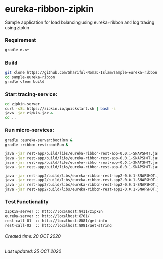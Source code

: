 # eureka-ribbon-zipkin
Sample application for load balancing using eureka+ribbon and log tracing using zipkin 

### Requirement

```bash
gradle 6.6+
```


### Build

```bash
git clone https://github.com/Shariful-NomaD-Islam/sample-eureka-ribbon.git
cd sample-eureka-ribbon
gradle clean build
```
### Start tracing-service:

```bash
cd zipkin-server
curl -sSL https://zipkin.io/quickstart.sh | bash -s
java -jar zipkin.jar &
cd .. 
```

### Run micro-services:

```bash
gradle :eureka-server:bootRun &
gradle :ribbon-rest:bootRun &

java -jar rest-app/build/libs/eureka-ribbon-rest-app-0.0.1-SNAPSHOT.jar --server.port=9091 &
java -jar rest-app/build/libs/eureka-ribbon-rest-app-0.0.1-SNAPSHOT.jar --server.port=9092 &
java -jar rest-app/build/libs/eureka-ribbon-rest-app-0.0.1-SNAPSHOT.jar --server.port=9093 &
java -jar rest-app/build/libs/eureka-ribbon-rest-app-0.0.1-SNAPSHOT.jar --server.port=9094 &

java -jar rest-app2/build/libs/eureka-ribbon-rest-app2-0.0.1-SNAPSHOT.jar --server.port=9081 &
java -jar rest-app2/build/libs/eureka-ribbon-rest-app2-0.0.1-SNAPSHOT.jar --server.port=9082 &
java -jar rest-app2/build/libs/eureka-ribbon-rest-app2-0.0.1-SNAPSHOT.jar --server.port=9083 &
java -jar rest-app2/build/libs/eureka-ribbon-rest-app2-0.0.1-SNAPSHOT.jar --server.port=9084 &
```

### Test Functionality

```bash
zipkin-server :: http://localhost:9411/zipkin
eureka-server :: http://localhost:8761/  
rest-call-01  :: http://localhost:8081/get-info
rest-call-02  :: http://localhost:8081/get-string
```


###### Created time: 20 OCT 2020
###### Last updated: 25 OCT 2020
